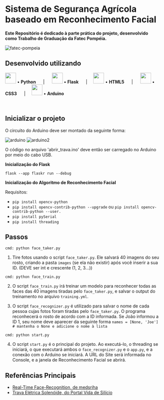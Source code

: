 # Sistema de Segurança Agrícola baseado em Reconhecimento Facial
**Este Repositório é dedicado à parte prática do projeto, desenvolvido como Trabalho de Graduação da Fatec Pompéia.**

![fatec-pompeia](https://github.com/felipeferrari22/reconhecimento-facial-arduino/assets/78982963/1fb63e74-6dab-411c-98c0-785c219468d0)
## Desenvolvido utilizando
<img src="https://cdn.jsdelivr.net/gh/devicons/devicon/icons/python/python-original.svg" height="35px">  •  **Python** &nbsp;&nbsp;&nbsp;&nbsp; | &nbsp;&nbsp;&nbsp;&nbsp; <img src="https://cdn.jsdelivr.net/gh/devicons/devicon/icons/flask/flask-original.svg" height="35px">  •  **Flask** &nbsp;&nbsp;&nbsp;&nbsp; | &nbsp;&nbsp;&nbsp;&nbsp;<img src="https://cdn.jsdelivr.net/gh/devicons/devicon/icons/html5/html5-original.svg" height="35px">  •  **HTML5** &nbsp;&nbsp;&nbsp;&nbsp; | &nbsp;&nbsp;&nbsp;&nbsp; <img src="https://cdn.jsdelivr.net/gh/devicons/devicon/icons/css3/css3-original.svg" height="35px"> • **CSS3** &nbsp;&nbsp;&nbsp;&nbsp; | &nbsp;&nbsp;&nbsp;&nbsp;<img src="https://cdn.jsdelivr.net/gh/devicons/devicon/icons/arduino/arduino-original.svg" height="35px"> • **Arduino** &nbsp;&nbsp;&nbsp;&nbsp;

<br>

## Inicializar o projeto
O circuito do Arduino deve ser montado da seguinte forma: 

![arduino](https://github.com/felipeferrari22/reconhecimento-facial-arduino/assets/78982963/46a2799f-668b-452a-9cda-9f0c178729a8)    ![arduino2](https://github.com/felipeferrari22/reconhecimento-facial-arduino/assets/78982963/7f73a047-eaa8-4821-9cc6-cc02a8a90bb0)

O código no arquivo 'abrir_trava.ino' deve então ser carregado no Arduino por meio do cabo USB.

<strong>Inicialização do Flask</strong>

`flask --app flaskr run --debug`

<strong>Inicialização do Algoritmo de Reconhecimento Facial</strong>

Requisitos:
- `pip install opencv-python`
- `pip install opencv-contrib-python --upgrade` ou `pip install opencv-contrib-python --user.`
- `pip install pySerial`
- `pip install threading`

## Passos
`cmd: python face_taker.py`
1) Tire fotos usando o script `face_taker.py`. Ele salvará 40 imagens do seu rosto, criando a pasta `images` (se ela não existir) após você inserir a sua ID. (DEVE ser int e crescente (1, 2, 3...))

`cmd: python face_train.py`

2) O script `face_train.py` irá treinar um modelo para reconhecer todas as faces das 40 imagens tiradas pelo `face_taker.py`, e salvar o output do treinamento no arquivo `training.yml`.

3) O script `face_recognizer.py` é utilizado para salvar o nome de cada pessoa cujas fotos foram tiradas pelo `face_taker.py`. O programa reconhecerá o rosto de acordo com a ID informada. Se João informou a ID 1, seu nome deve aparecer da seguinte forma `names = [None, 'Joe'] # mantenha o None e adicione o nome à lista`

`cmd: python start.py`

4) O script `start.py` é o principal do projeto. Ao executá-lo, o threading se iniciará, o que executará ambos o `face_recognizer.py` e o `app.py`, e a conexão com o Arduino se iniciará. A URL do Site será informada no Console, e a janela de Reconhecimento Facial se abrirá.

## Referências Principais
- [Real-Time Face-Recognition, de medsriha](https://github.com/medsriha/real-time-face-recognition/)
- [Trava Elétrica Solenóide, do Portal Vida de Silício](https://portal.vidadesilicio.com.br/trava-eletrica-solenoide/) 
